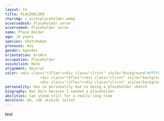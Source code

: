 ```yaml
---
layout: t4
title: PLACEHOLDER
charimg: /_oc/ocplaceholder.webp
ocversedesk: Placeholder verse
ocversemob: Placeholder verse
name: Place Holder
age: 18 years
species: SketcHuman
pronouns: Any
gender: Agender
orientation: AroAce
occupation: Placeholder
voiceclaim: None
alignment: Neutral
color: <div class="r2flex"><div class="clrcnt" style="background:#FFFFFF;"></div><div class="clrcnt" style="background:#FF0000;"></div><div class="clrcnt" style="background:#5A62FF;"></div></div>
                <div class="r2flex"><div class="clrcnt" style="background:#FF5AE9;"></div><div class="clrcnt" style="background:#0000FF;"></div><div class="clrcnt" style="background:#55FF00;"></div></div>
                <div class="r2flex"><div class="clrcnt" style="background:#FF00FF;"></div><div class="clrcnt" style="background:#00AAFF;"></div></div>
personality: Has no personality due to being a placeholder sketch
biography: Was born because I needed a placeholder
abilities: Can stand still for a really long time
morelore: Um, idk skibidi toilet
---
```

test